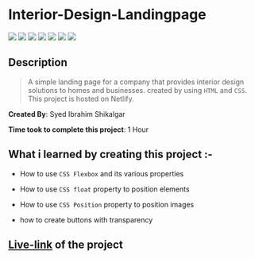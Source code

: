 # Interior-Design-Landingpage

![](https://img.shields.io/badge/-HTML-orange)
![](https://img.shields.io/badge/-CSS-green)
![](https://img.shields.io/badge/-MARGIN-yellowgreen)
![](https://img.shields.io/badge/-CSS--FLEXBOX-lightblue)
![](https://img.shields.io/badge/-CSS--POSITION-red)
![](https://img.shields.io/badge/-CSS--FLOAT-blue)
![](https://img.shields.io/badge/-NETLIFY-yellow)

## Description

>A simple landing page for a company that provides interior design solutions to homes and businesses. created by using `HTML` and `CSS`. This project is hosted on Netlify.

**Created By**: Syed Ibrahim Shikalgar

**Time took to complete this project**: 1 Hour

## What i learned by creating this project :-

- How to use `CSS Flexbox` and its various properties

- How to use `CSS float` property to position elements

- How to use `CSS Position` property to position images

- how to create buttons with transparency

## [Live-link](https://landingpage-of-interior-design.netlify.app/) of the project
